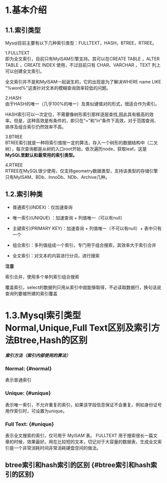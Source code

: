 # 1.基本介绍

## 1.1.索引类型

Mysql目前主要有以下几种索引类型：FULLTEXT，HASH，BTREE，RTREE。

1.FULLTEXT  
即为全文索引，目前只有MyISAM引擎支持。其可以在CREATE TABLE ，ALTER TABLE ，CREATE INDEX 使用，不过目前只有 CHAR、VARCHAR ，TEXT 列上可以创建全文索引。

全文索引并不是和MyISAM一起诞生的，它的出现是为了解决WHERE name LIKE “%word%"这类针对文本的模糊查询效率较低的问题。

2.HASH  
由于HASH的唯一（几乎100%的唯一）及类似键值对的形式，很适合作为索引。

HASH索引可以一次定位，不需要像树形索引那样逐层查找,因此具有极高的效率。但是，这种高效是有条件的，即只在“=”和“in”条件下高效，对于范围查询、排序及组合索引仍然效率不高。

3.BTREE  
BTREE索引就是一种将索引值按一定的算法，存入一个树形的数据结构中（二叉树），每次查询都是从树的入口root开始，依次遍历node，获取leaf。这是**MySQL里默认和最常用的索引类型。**

4.RTREE  
RTREE在MySQL很少使用，仅支持geometry数据类型，支持该类型的存储引擎只有MyISAM、BDb、InnoDb、NDb、Archive几种。

## 1.2.索引种类

* 普通索引\(INDEX\)：仅加速查询

* 唯一索引\(UNIQUE\) ：加速查询 + 列值唯一（可以有null）

* 主键索引\(PRIMARY KEY\)：加速查询 + 列值唯一（不可以有null）+ 表中只有一个

* 组合索引：多列值组成一个索引，专门用于组合搜索，其效率大于索引合并

* 全文索引：对文本的内容进行分词，进行搜索

**注意**

索引合并，使用多个单列索引组合搜索

覆盖索引，select的数据列只用从索引中就能够取得，不必读取数据行，换句话说查询列要被所建的索引覆盖

# 1.3.Mysql索引类型Normal,Unique,Full Text区别及索引方法Btree,Hash的区别

##### 索引方法（索引内部使用的算法）

### Normal: {#normal}

表示普通索引

### Unique: {#unique}

表示唯一索引，不允许重复的索引，如果该字段信息保证不会重复。例如身份证号用作索引时，可设置为unique。

### Full Text: {#unique}

表示全文搜索的索引，仅可用于 MyISAM 表。 FULLTEXT 用于搜索很长一篇文章的时候，效果最好。用在比较短的文本，切记对于大容量的数据表，生成全文索引是一个非常消耗时间非常消耗硬盘空间的做法。

## btree索引和hash索引的区别 {#btree索引和hash索引的区别}



